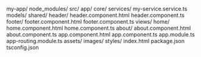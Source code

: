 my-app/
  node_modules/
  src/
    app/
      core/
        services/
          my-service.service.ts
        models/
      shared/
        header/
          header.component.html
          header.component.ts
        footer/
          footer.component.html
          footer.component.ts
      views/
        home/
          home.component.html
          home.component.ts
        about/
          about.component.html
          about.component.ts
      app.component.html
      app.component.ts
      app.module.ts
      app-routing.module.ts
    assets/
      images/
    styles/
    index.html
  package.json
  tsconfig.json
